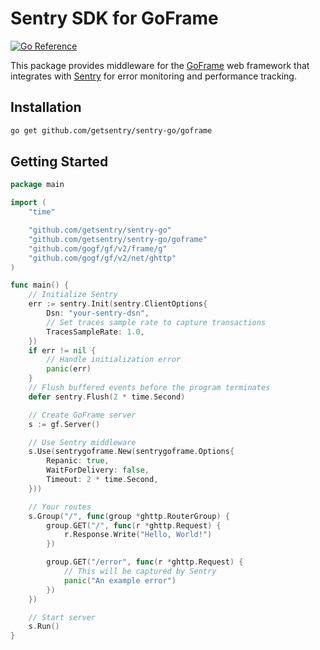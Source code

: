 # Sentry SDK for GoFrame

[![Go Reference](https://pkg.go.dev/badge/github.com/getsentry/sentry-go/goframe.svg)](https://pkg.go.dev/github.com/getsentry/sentry-go/goframe)

This package provides middleware for the [GoFrame](https://github.com/gogf/gf) web framework that integrates with [Sentry](https://sentry.io/) for error monitoring and performance tracking.

## Installation

```bash
go get github.com/getsentry/sentry-go/goframe
```

## Getting Started

```go
package main

import (
	"time"

	"github.com/getsentry/sentry-go"
	"github.com/getsentry/sentry-go/goframe"
	"github.com/gogf/gf/v2/frame/g"
	"github.com/gogf/gf/v2/net/ghttp"
)

func main() {
	// Initialize Sentry
	err := sentry.Init(sentry.ClientOptions{
		Dsn: "your-sentry-dsn",
		// Set traces sample rate to capture transactions
		TracesSampleRate: 1.0,
	})
	if err != nil {
		// Handle initialization error
		panic(err)
	}
	// Flush buffered events before the program terminates
	defer sentry.Flush(2 * time.Second)

	// Create GoFrame server
	s := gf.Server()

	// Use Sentry middleware
	s.Use(sentrygoframe.New(sentrygoframe.Options{
		Repanic: true,
		WaitForDelivery: false,
		Timeout: 2 * time.Second,
	}))

	// Your routes
	s.Group("/", func(group *ghttp.RouterGroup) {
		group.GET("/", func(r *ghttp.Request) {
			r.Response.Write("Hello, World!")
		})

		group.GET("/error", func(r *ghttp.Request) {
			// This will be captured by Sentry
			panic("An example error")
		})
	})

	// Start server
	s.Run()
}
```
